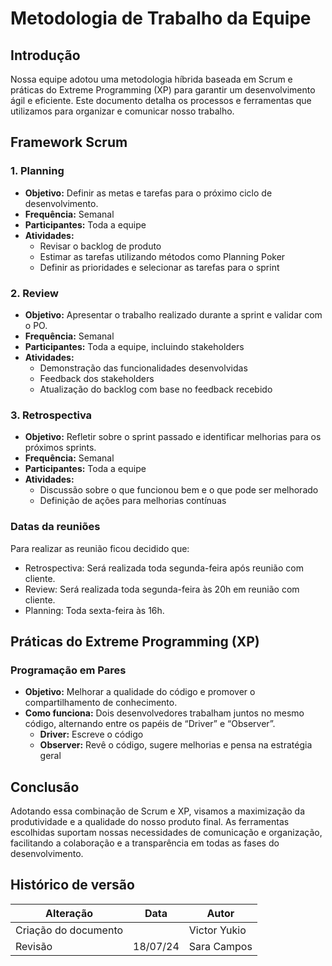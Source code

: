 # Metodologia de Trabalho da Equipe

## Introdução

Nossa equipe adotou uma metodologia híbrida baseada em Scrum e práticas do Extreme Programming (XP) para garantir um desenvolvimento ágil e eficiente. Este documento detalha os processos e ferramentas que utilizamos para organizar e comunicar nosso trabalho.

## Framework Scrum

### 1. Planning

- **Objetivo:** Definir as metas e tarefas para o próximo ciclo de desenvolvimento.
- **Frequência:** Semanal
- **Participantes:** Toda a equipe
- **Atividades:**
  - Revisar o backlog de produto
  - Estimar as tarefas utilizando métodos como Planning Poker
  - Definir as prioridades e selecionar as tarefas para o sprint

### 2. Review

- **Objetivo:** Apresentar o trabalho realizado durante a sprint e validar com o PO.
- **Frequência:** Semanal 
- **Participantes:** Toda a equipe, incluindo stakeholders
- **Atividades:**
  - Demonstração das funcionalidades desenvolvidas
  - Feedback dos stakeholders
  - Atualização do backlog com base no feedback recebido

### 3. Retrospectiva

- **Objetivo:** Refletir sobre o sprint passado e identificar melhorias para os próximos sprints.
- **Frequência:** Semanal
- **Participantes:** Toda a equipe
- **Atividades:**
  - Discussão sobre o que funcionou bem e o que pode ser melhorado
  - Definição de ações para melhorias contínuas

### Datas da reuniões
Para realizar as reunião ficou decidido que:

- Retrospectiva: Será realizada toda segunda-feira após reunião com cliente.
- Review: Será realizada toda segunda-feira às 20h em reunião com cliente.
- Planning: Toda sexta-feira às 16h.

## Práticas do Extreme Programming (XP)

### Programação em Pares

- **Objetivo:** Melhorar a qualidade do código e promover o compartilhamento de conhecimento.
- **Como funciona:** Dois desenvolvedores trabalham juntos no mesmo código, alternando entre os papéis de “Driver” e “Observer”.
  - **Driver:** Escreve o código
  - **Observer:** Revê o código, sugere melhorias e pensa na estratégia geral

## Conclusão

Adotando essa combinação de Scrum e XP, visamos a maximização da produtividade e a qualidade do nosso produto final. As ferramentas escolhidas suportam nossas necessidades de comunicação e organização, facilitando a colaboração e a transparência em todas as fases do desenvolvimento.

## Histórico de versão

| Alteração | Data | Autor | 
| - | - | - |
| Criação do documento |  | Victor Yukio |
| Revisão | 18/07/24 | Sara Campos | 